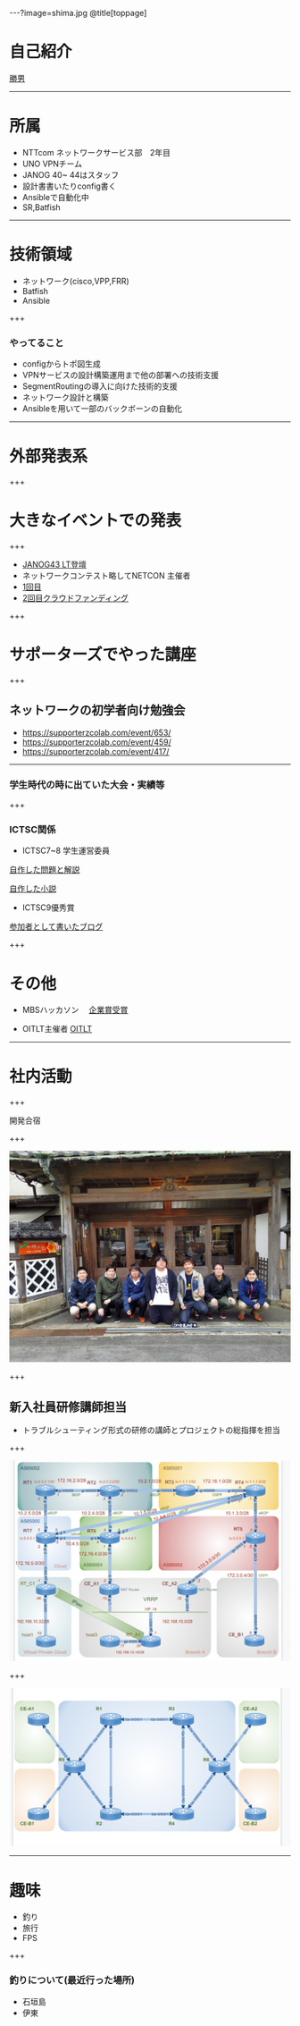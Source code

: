 ---?image=shima.jpg
@title[toppage]

# 自己紹介

[勝男](https://twitter.com/katu7414)

---
# 所属
- NTTcom ネットワークサービス部　2年目
- UNO VPNチーム
- JANOG 40~ 44はスタッフ
- 設計書書いたりconfig書く
- Ansibleで自動化中
- SR,Batfish

---

# 技術領域
- ネットワーク(cisco,VPP,FRR)
- Batfish
- Ansible

+++
### やってること
- configからトポ図生成
- VPNサービスの設計構築運用まで他の部署への技術支援
- SegmentRoutingの導入に向けた技術的支援
- ネットワーク設計と構築
- Ansibleを用いて一部のバックボーンの自動化

---
# 外部発表系

+++

# 大きなイベントでの発表

+++

- [JANOG43 LT登壇](https://www.janog.gr.jp/meeting/janog43/program/lt1)
- ネットワークコンテスト略してNETCON 主催者
- [1回目](https://connpass.com/event/101160/)
- [2回目クラウドファンディング](https://camp-fire.jp/projects/view/134235)

+++

# サポーターズでやった講座

+++

## ネットワークの初学者向け勉強会
- https://supporterzcolab.com/event/653/
- https://supporterzcolab.com/event/459/
- https://supporterzcolab.com/event/417/

---

### 学生時代の時に出ていた大会・実績等

+++

### ICTSC関係
- ICTSC7~8 学生運営委員

[自作した問題と解説](http://katu7414.hatenablog.com/entry/2017/09/06/194553)

[自作した小説](http://katu7414.hatenablog.com/entry/2017/09/22/185728)

- ICTSC9優秀賞

[参加者として書いたブログ](http://katu7414.hatenablog.com/entry/2018/03/06/175106)

+++

# その他
- MBSハッカソン　
[企業賞受賞](https://www.mbs.jp/hackathon/)

- OITLT主催者
[OITLT](http://katu7414.hatenablog.com/entry/2017/10/09/181702)

---

# 社内活動

+++

開発合宿

+++

![pipeline](IMG_20190227_161811_BURST001_COVER.jpg)

+++

## 新入社員研修講師担当
- トラブルシューティング形式の研修の講師とプロジェクトの総指揮を担当

+++

![pipeline](s_topo1.png)

+++

![pipeline](topo2.png)


---
# 趣味
- 釣り
- 旅行
- FPS

+++

### 釣りについて(最近行った場所)
- 石垣島
- 伊東








